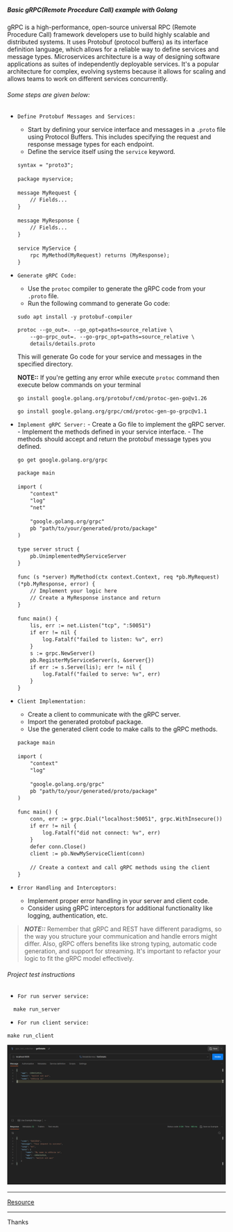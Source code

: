##### Basic gRPC(Remote Procedure Call) example with Golang

gRPC is a high-performance, open-source universal RPC (Remote Procedure Call) framework developers 
use to build highly scalable and distributed systems. It uses Protobuf (protocol buffers) as its 
interface definition language, which allows for a reliable way to define services and message types.
Microservices architecture is a way of designing software applications as suites of independently 
deployable services. It's a popular architecture for complex, evolving systems because it allows for 
scaling and allows teams to work on different services concurrently.

###### Some steps are given below:

- `Define Protobuf Messages and Services:`
    - Start by defining your service interface and messages in a `.proto` file using Protocol Buffers. 
        This includes specifying the request and response message types for each endpoint.
    - Define the service itself using the `service` keyword.

    ```shell
    syntax = "proto3";
    
    package myservice;
    
    message MyRequest {
        // Fields...
    }
    
    message MyResponse {
        // Fields...
    }
    
    service MyService {
        rpc MyMethod(MyRequest) returns (MyResponse);
    }
    ```

- `Generate gRPC Code:`
    - Use the `protoc` compiler to generate the gRPC code from your `.proto` file.
    - Run the following command to generate Go code:


    ```shell
    sudo apt install -y protobuf-compiler
    ```

    ```shell
    protoc --go_out=. --go_opt=paths=source_relative \
        --go-grpc_out=. --go-grpc_opt=paths=source_relative \
        details/details.proto
    ```
    This will generate Go code for your service and messages in the specified directory.

    ****NOTE::**** If you're getting any error while execute `protoc` command then execute below commands on your terminal 

    ```shell
    go install google.golang.org/protobuf/cmd/protoc-gen-go@v1.26
    ```
    ```shell
    go install google.golang.org/grpc/cmd/protoc-gen-go-grpc@v1.1
    ```

- `Implement gRPC Server:`
      - Create a Go file to implement the gRPC server.
      - Implement the methods defined in your service interface.
      - The methods should accept and return the protobuf message types you defined.
  
    ```shell
    go get google.golang.org/grpc
    ```
    
    ```shell
    package main

    import (
        "context"
        "log"
        "net"
    
        "google.golang.org/grpc"
        pb "path/to/your/generated/proto/package"
    )
    
    type server struct {
        pb.UnimplementedMyServiceServer
    }
    
    func (s *server) MyMethod(ctx context.Context, req *pb.MyRequest) (*pb.MyResponse, error) {
        // Implement your logic here
        // Create a MyResponse instance and return
    }
    
    func main() {
        lis, err := net.Listen("tcp", ":50051")
        if err != nil {
            log.Fatalf("failed to listen: %v", err)
        }
        s := grpc.NewServer()
        pb.RegisterMyServiceServer(s, &server{})
        if err := s.Serve(lis); err != nil {
            log.Fatalf("failed to serve: %v", err)
        }
    }
    ```

- `Client Implementation:`
    - Create a client to communicate with the gRPC server.
    - Import the generated protobuf package.
    - Use the generated client code to make calls to the gRPC methods.

    ```shell
    package main
    
    import (
        "context"
        "log"
    
        "google.golang.org/grpc"
        pb "path/to/your/generated/proto/package"
    )
    
    func main() {
        conn, err := grpc.Dial("localhost:50051", grpc.WithInsecure())
        if err != nil {
            log.Fatalf("did not connect: %v", err)
        }
        defer conn.Close()
        client := pb.NewMyServiceClient(conn)
    
        // Create a context and call gRPC methods using the client
    }
    ```

- `Error Handling and Interceptors:`
    - Implement proper error handling in your server and client code.
    - Consider using gRPC interceptors for additional functionality like logging, authentication, etc.


> *****NOTE::***** Remember that gRPC and REST have different paradigms, so the way you structure your communication and handle errors might differ.
> Also, gRPC offers benefits like strong typing, automatic code generation, and support for streaming. 
> It's important to refactor your logic to fit the gRPC model effectively.


###### Project test instructions

- `For run server service:`
```shell
  make run_server
```

- `For run client service:`
```shell
make run_client
```


![gRPC_postman_response](https://github.com/faisal-porag/basic_grpc_example_with_golang/blob/master/files/grpc_postman_response.png?raw=true)

---

[Resource](https://protobuf.dev/getting-started/gotutorial/)

--- 

Thanks
